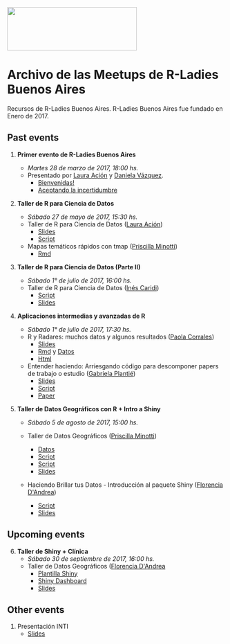 <img src="https://github.com/rladies/starter-kit/blob/master/logo/R-LadiesGlobal_RBG_online_LogoWithText_Horizontal.png" data-canonical-src="https://github.com/rladies/starter-kit/blob/master/logo/R-LadiesGlobal_RBG_online_LogoWithText_Horizontal.png" width="300" height="100" />

# Archivo de las Meetups de R-Ladies Buenos Aires

Recursos de R-Ladies Buenos Aires.
R-Ladies Buenos Aires fue fundado en Enero de 2017.

## Past events
  1. **Primer evento de R-Ladies Buenos Aires**
      - *Martes 28 de marzo de 2017, 18:00 hs.*
      - Presentado por [Laura Ación](https://rladies.org/argentina-rladies/name/laura-acion/) y [Daniela Vázquez](http://d4tagirl.com).
          * [Bienvenidas!](https://github.com/rladies/meetup-presentations_buenosaires/raw/master/2017-03-28-Primer-evento-de-R-Ladies-Buenos-Aires/LA-Bienvenidas.pdf)
          * [Aceptando la incertidumbre](https://github.com/rladies/meetup-presentations_buenosaires/raw/master/2017-03-28-Primer-evento-de-R-Ladies-Buenos-Aires/DV-Aceptando-la-Incertidumbre.pdf)


  2. **Taller de R para Ciencia de Datos**
       - *Sábado 27 de mayo de 2017, 15:30 hs.*
       - Taller de R para Ciencia de Datos ([Laura Ación](https://rladies.org/argentina-rladies/name/laura-acion/))
          * [Slides](https://github.com/rladies/meetup-presentations_buenosaires/raw/master/2017-05-27-Segundo-evento-Taller-Ciencia-de-Datos/Taller_R4DS_Parte_I.pptx)
          * [Script](https://github.com/rladies/meetup-presentations_buenosaires/raw/master/2017-05-27-Segundo-evento-Taller-Ciencia-de-Datos/Taller_R4DS_Parte_I.R)
      - Mapas temáticos rápidos con tmap ([Priscilla Minotti](http://unsam.academia.edu/PMinotti))
          * [Rmd](https://github.com/rladies/meetup-presentations_buenosaires/raw/master/2017-05-27-Segundo-evento-Taller-Ciencia-de-Datos/tmaps_Pminotti.Rmd)

  3. **Taller de R para Ciencia de Datos (Parte II)**
        - *Sábado 1° de julio de 2017, 16:00 hs.*
        - Taller de R para Ciencia de Datos ([Inés Caridi](http://www.ic.fcen.uba.ar/Integrantes-Investigadores.php))
          - [Script](https://raw.githubusercontent.com/rladies/meetup-presentations_buenosaires/master/2017-07-01-Tercer-evento-Taller-Ciencia-de-Datos-II/Taller_R4DS_Parte_II.R)
          - [Slides](https://github.com/rladies/meetup-presentations_buenosaires/raw/master/2017-07-01-Tercer-evento-Taller-Ciencia-de-Datos-II/20170701_Taller_R4DS_parte2.pptx)

  4. **Aplicaciones intermedias y avanzadas de R**
        - *Sábado 1° de julio de 2017, 17:30 hs.*
        - R y Radares: muchos datos y algunos resultados ([Paola Corrales](https://twitter.com/PaobCorrales))
          - [Slides](https://github.com/rladies/meetup-presentations_buenosaires/raw/master/2017-07-01-Tercer-evento-Aplicaciones-en-R/Charla_Paola_Corrales_RLadies.pptx)
          - [Rmd](https://github.com/rladies/meetup-presentations_buenosaires/raw/master/2017-07-01-Tercer-evento-Aplicaciones-en-R/Charla_Paola_Corrales_RLadies.Rmd) y [Datos](https://github.com/rladies/meetup-presentations_buenosaires/tree/master/2017-07-01-Tercer-evento-Aplicaciones-en-R/Datos)
           - [Html](https://raw.githubusercontent.com/rladies/meetup-presentations_buenosaires/master/2017-07-01-Tercer-evento-Aplicaciones-en-R/Charla_Paola_Corrales_RLadies.html)
        - Entender haciendo: Arriesgando código para descomponer papers de trabajo o   estudio ([Gabriela Plantié](https://www.linkedin.com/in/gabriela-planti%C3%A9-772a8946/?ppe=1))
           - [Slides](https://github.com/rladies/meetup-presentations_buenosaires/raw/master/2017-07-01-Tercer-evento-Aplicaciones-en-R/Charla_Gabriela_Plantie_RLadies.pptx)
           - [Script](https://github.com/rladies/meetup-presentations_buenosaires/raw/master/2017-07-01-Tercer-evento-Aplicaciones-en-R/scripts_base_loans_2.R)
          - [Paper](https://github.com/rladies/meetup-presentations_buenosaires/blob/master/2017-07-01-Tercer-evento-Aplicaciones-en-R/EAD_%20loans_paper_%20matrices%20de%20transicion.pdf)

  5. **Taller de Datos Geográficos con R + Intro a Shiny**
      - *Sábado 5 de agosto de 2017, 15:00 hs.*
      - Taller de Datos Geográficos ([Priscilla Minotti](http://unsam.academia.edu/PMinotti))
         - [Datos](https://github.com/rladies/meetup-presentations_buenosaires/blob/master/2017-08-05%20-%20Cuarto%20evento%20-%20Taller%20de%20datos%20geograficos%20-parte%201/DatosGeo%20(1).zip)
         - [Script](https://github.com/rladies/meetup-presentations_buenosaires/blob/master/2017-08-05%20-%20Cuarto%20evento%20-%20Taller%20de%20datos%20geograficos%20-parte%201/Geo1_Raster.R)
         - [Script](https://github.com/rladies/meetup-presentations_buenosaires/blob/master/2017-08-05%20-%20Cuarto%20evento%20-%20Taller%20de%20datos%20geograficos%20-parte%201/Geo1_Vector.R)
         - [Slides](https://github.com/rladies/meetup-presentations_buenosaires/blob/master/2017-08-05%20-%20Cuarto%20evento%20-%20Taller%20de%20datos%20geograficos%20-parte%201/RLadiesBA-05082017-Geo1.pdf)
         
      - Haciendo Brillar tus Datos - Introducción al paquete Shiny ([Florencia D'Andrea](https://www.researchgate.net/profile/Maria_Dandrea2))
         - [Script](https://github.com/rladies/meetup-presentations_buenosaires/tree/master/2017-08-05%20-%20Cuarto%20evento%20-%20Intro%20a%20Shiny)
         - [Slides](https://github.com/rladies/meetup-presentations_buenosaires/blob/master/2017-08-05%20-%20Cuarto%20evento%20-%20Intro%20a%20Shiny/RLADIES2017.ppsx)

## Upcoming events
   6. **Taller de Shiny + Clínica**
      - *Sábado 30 de septiembre de 2017, 16:00 hs.*
      - Taller de Datos Geográficos ([Florencia D'Andrea](https://twitter.com/cantoflor_87?lang=es)
         - [Plantilla Shiny](https://github.com/rladies/meetup-presentations_buenosaires/blob/master/2017-09-30%20-%20Quinto%20evento%20-%20Taller%20de%20Shiny/PlantillaShiny.R)
         - [Shiny Dashboard](https://github.com/rladies/meetup-presentations_buenosaires/tree/master/2017-09-30%20-%20Quinto%20evento%20-%20Taller%20de%20Shiny/Dashboard)
         - [Slides](https://github.com/rladies/meetup-presentations_buenosaires/blob/master/2017-09-30%20-%20Quinto%20evento%20-%20Taller%20de%20Shiny/RLADIES2017parte2.pptx)

 ## Other events
   1. Presentación INTI
         - [Slides](https://github.com/rladies/meetup-presentations_buenosaires/raw/master/Otros%20Eventos/INTI_20170608.pptx)

